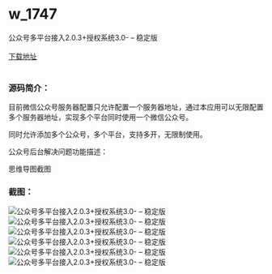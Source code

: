 # w_1747
公众号多平台接入2.0.3+授权系统3.0- – 稳定版
<br/></br>
[下载地址](https://www.uuid2.com/1747.html "下载地址")
<br/></br>
<h3>源码简介：</h3>
<p>目前微信公众号服务器配置只允许配置一个服务器地址，通过本应用可以无限配置多个服务器地址，实现多个平台同时使用一个微信公众号。<p>
<p>同时允许添加多个公众号，多个平台，支持多开，无限制使用。<p>
<p>公众号后台解决问题功能描述：<p>
<p>思维导图截图<p>
<h3>截图：</h3>
<img src="https://www.uuid2.com/wp-content/uploads/img/202111/237c58a848.png" alt="公众号多平台接入2.0.3+授权系统3.0- – 稳定版"><img src="https://www.uuid2.com/wp-content/uploads/img/202111/86af9c3940.jpg" alt="公众号多平台接入2.0.3+授权系统3.0- – 稳定版"><img src="https://www.uuid2.com/wp-content/uploads/img/202111/4f27913237.png" alt="公众号多平台接入2.0.3+授权系统3.0- – 稳定版"><img src="https://www.uuid2.com/wp-content/uploads/img/202111/bda9831638.png" alt="公众号多平台接入2.0.3+授权系统3.0- – 稳定版"><img src="https://www.uuid2.com/wp-content/uploads/img/202111/f2413f2281.png" alt="公众号多平台接入2.0.3+授权系统3.0- – 稳定版"><img src="https://www.uuid2.com/wp-content/uploads/img/202111/a162bdd153.jpg" alt="公众号多平台接入2.0.3+授权系统3.0- – 稳定版">
